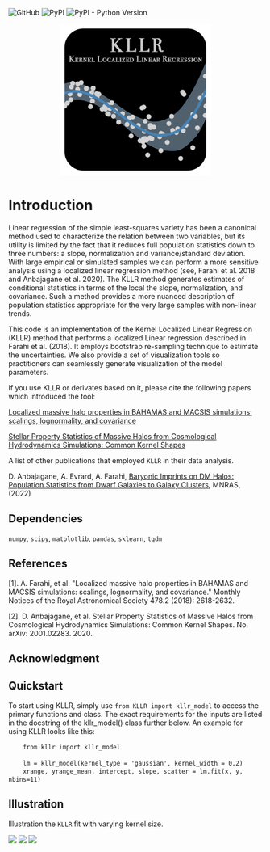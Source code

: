 ![GitHub](https://img.shields.io/github/license/afarahi/kllr)
![PyPI](https://img.shields.io/pypi/v/kllr)
![PyPI - Python Version](https://img.shields.io/pypi/pyversions/kllr)

<p align="center">
  <img src="logo.png" width="300" title="logo">
</p>

# Introduction

 
Linear regression of the simple least-squares variety has been a canonical method used to characterize
 the relation between two variables, but its utility is limited by the fact that it reduces full 
 population statistics down to three numbers: a slope, normalization and variance/standard deviation.
 With large empirical or simulated samples we can perform a more sensitive analysis
 using a localized linear regression method (see, Farahi et al. 2018 and Anbajagane et al. 2020).
 The KLLR method generates estimates of conditional statistics in terms of the local the slope, normalization,
 and covariance. Such a method provides a more nuanced description of population statistics appropriate
 for the very large samples with non-linear trends.

This code is an implementation of the Kernel Localized Linear Regression (KLLR) method 
that performs a localized Linear regression described in Farahi et al. (2018). It employs 
bootstrap re-sampling technique to estimate the uncertainties. We also provide a set of visualization
tools so practitioners can seamlessly generate visualization of the model parameters.

If you use KLLR or derivates based on it, please cite the following papers which introduced the tool:

[Localized massive halo properties in BAHAMAS and MACSIS simulations: scalings, lognormality, and covariance](https://academic.oup.com/mnras/article-abstract/478/2/2618/4993329)

[Stellar Property Statistics of Massive Halos from Cosmological Hydrodynamics Simulations: Common Kernel Shapes](https://arxiv.org/abs/2001.02283)

A list of other publications that employed `KLLR` in their data analysis.

D. Anbajagane, A. Evrard, A. Farahi, [Baryonic Imprints on DM Halos: Population Statistics from Dwarf Galaxies to Galaxy Clusters](https://arxiv.org/abs/2109.02713), MNRAS, (2022)

## Dependencies

`numpy`, `scipy`,  `matplotlib`, `pandas`, `sklearn`, `tqdm`

## References

[1]. A. Farahi, et al. "Localized massive halo properties in BAHAMAS and MACSIS simulations: scalings, lognormality, and covariance." Monthly Notices of the Royal Astronomical Society 478.2 (2018): 2618-2632.

[2]. D. Anbajagane, et al. Stellar Property Statistics of Massive Halos from Cosmological Hydrodynamics Simulations: Common Kernel Shapes. No. arXiv: 2001.02283. 2020.


## Acknowledgment


## Quickstart

To start using KLLR, simply use `from KLLR import kllr_model` to
access the primary functions and class. The exact requirements for the inputs are
listed in the docstring of the kllr_model() class further below.
An example for using KLLR looks like this:

                                                                        
        from kllr import kllr_model                                       
                                                                          
        lm = kllr_model(kernel_type = 'gaussian', kernel_width = 0.2)     
        xrange, yrange_mean, intercept, slope, scatter = lm.fit(x, y, nbins=11)                                   
                                                                          
    
## Illustration 

Illustration the `KLLR` fit with varying kernel size. 


<img src="./animation.gif" width="400" /> <img src="./animation_2.gif" width="400" /> <img src="./animation_3.gif" width="400" />




